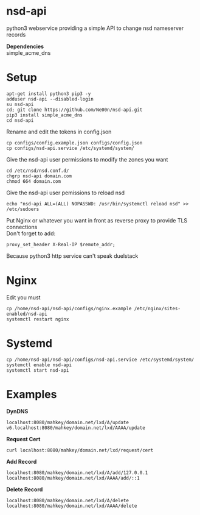 # nsd-api
python3 webservice providing a simple API to change nsd nameserver records<br />

**Dependencies**<br />
simple_acme_dns

# Setup<br />
```
apt-get install python3 pip3 -y
adduser nsd-api --disabled-login
su nsd-api
cd; git clone https://github.com/Ne00n/nsd-api.git
pip3 install simple_acme_dns
cd nsd-api
```
Rename and edit the tokens in config.json
```
cp configs/config.example.json configs/config.json
cp configs/nsd-api.service /etc/systemd/system/
```
Give the nsd-api user permissions to modify the zones you want<br />
```
cd /etc/nsd/nsd.conf.d/
chgrp nsd-api domain.com
chmod 664 domain.com
```
Give the nsd-api user pemissions to reload nsd<br />
```
echo "nsd-api ALL=(ALL) NOPASSWD: /usr/bin/systemctl reload nsd" >> /etc/sudoers
```
Put Nginx or whatever you want in front as reverse proxy to provide TLS connections<br />
Don't forget to add:<br />
```
proxy_set_header X-Real-IP $remote_addr;
```
Because python3 http service can't speak duelstack<br />

# Nginx
Edit you must
```
cp /home/nsd-api/nsd-api/configs/nginx.example /etc/nginx/sites-enabled/nsd-api
systemctl restart nginx
```

# Systemd
```
cp /home/nsd-api/nsd-api/configs/nsd-api.service /etc/systemd/system/
systemctl enable nsd-api
systemctl start nsd-api
```

# Examples
**DynDNS**<br />
```
localhost:8080/mahkey/domain.net/lxd/A/update
v6.localhost:8080/mahkey/domain.net/lxd/AAAA/update
```
**Request Cert**<br />
```
curl localhost:8080/mahkey/domain.net/lxd/request/cert
```
**Add Record**<br />
```
localhost:8080/mahkey/domain.net/lxd/A/add/127.0.0.1
localhost:8080/mahkey/domain.net/lxd/AAAA/add/::1
```
**Delete Record**<br />
```
localhost:8080/mahkey/domain.net/lxd/A/delete
localhost:8080/mahkey/domain.net/lxd/AAAA/delete
```
